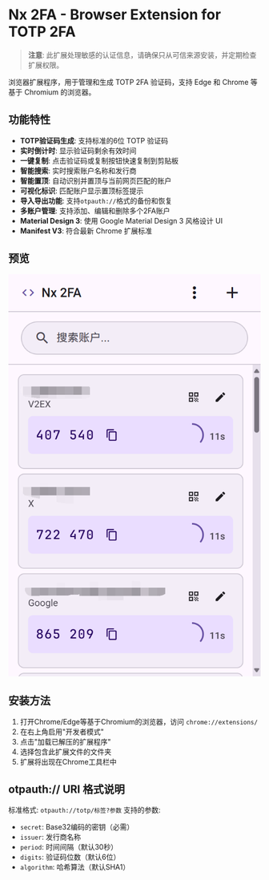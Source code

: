 # Nx 2FA - Browser Extension for TOTP 2FA
> **注意**: 此扩展处理敏感的认证信息，请确保只从可信来源安装，并定期检查扩展权限。

浏览器扩展程序，用于管理和生成 TOTP 2FA 验证码，支持 Edge 和 Chrome 等基于 Chromium 的浏览器。

## 功能特性

- **TOTP验证码生成**: 支持标准的6位 TOTP 验证码
- **实时倒计时**: 显示验证码剩余有效时间
- **一键复制**: 点击验证码或复制按钮快速复制到剪贴板
- **智能搜索**: 实时搜索账户名称和发行商
- **智能置顶**: 自动识别并置顶与当前网页匹配的账户
- **可视化标识**: 匹配账户显示置顶标签提示
- **导入导出功能**: 支持`otpauth://`格式的备份和恢复
- **多账户管理**: 支持添加、编辑和删除多个2FA账户
- **Material Design 3**: 使用 Google Material Design 3 风格设计 UI
- **Manifest V3**: 符合最新 Chrome 扩展标准

## 预览
![overview.png](asset/overview.png)

## 安装方法
1. 打开Chrome/Edge等基于Chromium的浏览器，访问 `chrome://extensions/`
2. 在右上角启用"开发者模式"
3. 点击"加载已解压的扩展程序"
4. 选择包含此扩展文件的文件夹
5. 扩展将出现在Chrome工具栏中

## otpauth:// URI 格式说明
标准格式: `otpauth://totp/标签?参数`
支持的参数:
- `secret`: Base32编码的密钥（必需）
- `issuer`: 发行商名称
- `period`: 时间间隔（默认30秒）
- `digits`: 验证码位数（默认6位）
- `algorithm`: 哈希算法（默认SHA1）



